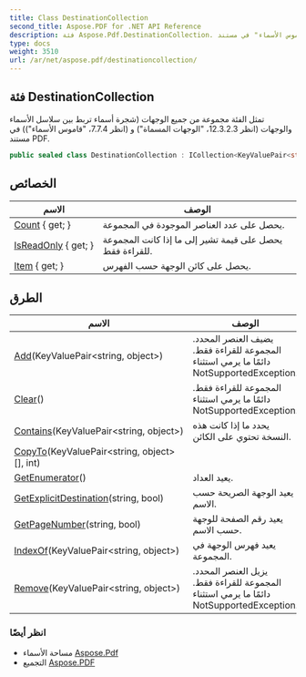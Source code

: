 ```yaml
---
title: Class DestinationCollection
second_title: Aspose.PDF for .NET API Reference
description: فئة Aspose.Pdf.DestinationCollection. تمثل الفئة مجموعة من جميع الوجهات (شجرة أسماء تربط بين سلاسل الأسماء والوجهات) انظر 12.3.2.3 "الوجهات المسماة" وانظر 7.7.4 "قاموس الأسماء" في مستند PDF
type: docs
weight: 3510
url: /ar/net/aspose.pdf/destinationcollection/
---
```

## فئة DestinationCollection

تمثل الفئة مجموعة من جميع الوجهات (شجرة أسماء تربط بين سلاسل الأسماء والوجهات (انظر 12.3.2.3، "الوجهات المسماة") و (انظر 7.7.4، "قاموس الأسماء")) في مستند PDF.

```csharp
public sealed class DestinationCollection : ICollection<KeyValuePair<string, object>>
```

## الخصائص

| الاسم | الوصف |
| --- | --- |
| [Count](../../aspose.pdf/destinationcollection/count/) { get; } | يحصل على عدد العناصر الموجودة في المجموعة. |
| [IsReadOnly](../../aspose.pdf/destinationcollection/isreadonly/) { get; } | يحصل على قيمة تشير إلى ما إذا كانت المجموعة للقراءة فقط. |
| [Item](../../aspose.pdf/destinationcollection/item/) { get; } | يحصل على كائن الوجهة حسب الفهرس. |

## الطرق

| الاسم | الوصف |
| --- | --- |
| [Add](../../aspose.pdf/destinationcollection/add/)(KeyValuePair&lt;string, object&gt;) | يضيف العنصر المحدد. المجموعة للقراءة فقط. دائمًا ما يرمي استثناء NotSupportedException. |
| [Clear](../../aspose.pdf/destinationcollection/clear/)() | المجموعة للقراءة فقط. دائمًا ما يرمي استثناء NotSupportedException. |
| [Contains](../../aspose.pdf/destinationcollection/contains/)(KeyValuePair&lt;string, object&gt;) | يحدد ما إذا كانت هذه النسخة تحتوي على الكائن. |
| [CopyTo](../../aspose.pdf/destinationcollection/copyto/)(KeyValuePair&lt;string, object&gt;[], int) |  |
| [GetEnumerator](../../aspose.pdf/destinationcollection/getenumerator/)() | يعيد العداد. |
| [GetExplicitDestination](../../aspose.pdf/destinationcollection/getexplicitdestination/)(string, bool) | يعيد الوجهة الصريحة حسب الاسم. |
| [GetPageNumber](../../aspose.pdf/destinationcollection/getpagenumber/)(string, bool) | يعيد رقم الصفحة للوجهة حسب الاسم. |
| [IndexOf](../../aspose.pdf/destinationcollection/indexof/)(KeyValuePair&lt;string, object&gt;) | يعيد فهرس الوجهة في المجموعة. |
| [Remove](../../aspose.pdf/destinationcollection/remove/)(KeyValuePair&lt;string, object&gt;) | يزيل العنصر المحدد. المجموعة للقراءة فقط. دائمًا ما يرمي استثناء NotSupportedException. |

### انظر أيضًا

* مساحة الأسماء [Aspose.Pdf](../../aspose.pdf/)
* التجميع [Aspose.PDF](../../)